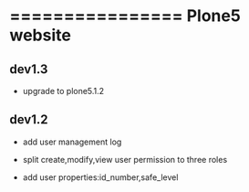 ================
Plone5 website 
================

dev1.3
-------------------

- upgrade to plone5.1.2



dev1.2
-------------------

- add user management log

- split create,modify,view user permission to three roles

- add user properties:id_number,safe_level 
